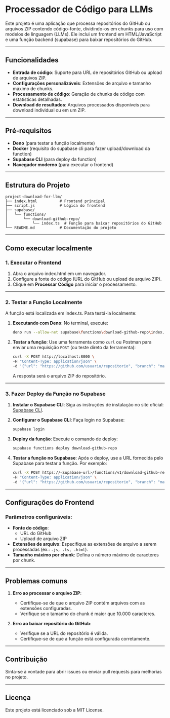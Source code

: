 # Processador de Código para LLMs

Este projeto é uma aplicação que processa repositórios do GitHub ou arquivos ZIP contendo código-fonte, dividindo-os em chunks para uso com modelos de linguagem (LLMs). Ele inclui um frontend em HTML/JavaScript e uma função backend (supabase) para baixar repositórios do GitHub.

---

## Funcionalidades

- **Entrada de código**: Suporte para URL de repositórios GitHub ou upload de arquivos ZIP.
- **Configurações personalizáveis**: Extensões de arquivo e tamanho máximo de chunks.
- **Processamento de código**: Geração de chunks de código com estatísticas detalhadas.
- **Download de resultados**: Arquivos processados disponíveis para download individual ou em um ZIP.

---

## Pré-requisitos

- **Deno** (para testar a função localmente)
- **Docker** (requisito do supabase cli para fazer upload/download da function)
- **Supabase CLI** (para deploy da function)
- **Navegador moderno** (para executar o frontend)

---

## Estrutura do Projeto

```plaintext
project-download-for-llm/
├── index.html          # Frontend principal
├── script.js           # Lógica do frontend
├── supabase/
│   └── functions/
│       └── download-github-repo/
│           └── index.ts  # Função para baixar repositórios do GitHub
└── README.md           # Documentação do projeto
```

---

## Como executar localmente

### 1. Executar o Frontend

1. Abra o arquivo index.html em um navegador.
2. Configure a fonte do código (URL do GitHub ou upload de arquivo ZIP).
3. Clique em **Processar Código** para iniciar o processamento.

---

### 2. Testar a Função Localmente

A função está localizada em index.ts. Para testá-la localmente:

1. **Executando com Deno**:
   No terminal, execute:
   ```bash
   deno run --allow-net supabase\functions\download-github-repo\index.ts
   ```

2. **Testar a função**:
   Use uma ferramenta como `curl` ou Postman para enviar uma requisição `POST` (ou teste direto da ferramenta):
   ```bash
   curl -X POST http://localhost:8000 \
   -H "Content-Type: application/json" \
   -d '{"url": "https://github.com/usuario/repositorio", "branch": "main"}'
   ```

   A resposta será o arquivo ZIP do repositório.

---

### 3. Fazer Deploy da Função no Supabase

1. **Instalar o Supabase CLI**:
   Siga as instruções de instalação no site oficial: [Supabase CLI](https://supabase.com/docs/guides/cli).

2. **Configurar o Supabase CLI**:
   Faça login no Supabase:
   ```bash
   supabase login
   ```

3. **Deploy da função**:
   Execute o comando de deploy:
   ```bash
   supabase functions deploy download-github-repo
   ```

4. **Testar a função no Supabase**:
   Após o deploy, use a URL fornecida pelo Supabase para testar a função. Por exemplo:
   ```bash
   curl -X POST https://<supabase-url>/functions/v1/download-github-repo \
   -H "Content-Type: application/json" \
   -d '{"url": "https://github.com/usuario/repositorio", "branch": "main"}'
   ```

---

## Configurações do Frontend

### Parâmetros configuráveis:

- **Fonte do código**:
  - URL do GitHub
  - Upload de arquivo ZIP
- **Extensões de arquivo**: Especifique as extensões de arquivo a serem processadas (ex.: `.js, .ts, .html`).
- **Tamanho máximo por chunk**: Defina o número máximo de caracteres por chunk.

---

## Problemas comuns

1. **Erro ao processar o arquivo ZIP**:
   - Certifique-se de que o arquivo ZIP contém arquivos com as extensões configuradas.
   - Verifique se o tamanho do chunk é maior que 10.000 caracteres.

2. **Erro ao baixar repositório do GitHub**:
   - Verifique se a URL do repositório é válida.
   - Certifique-se de que a função está configurada corretamente.

---

## Contribuição

Sinta-se à vontade para abrir issues ou enviar pull requests para melhorias no projeto.

---

## Licença

Este projeto está licenciado sob a MIT License.